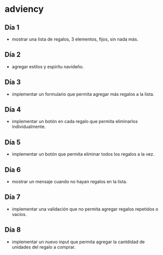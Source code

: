 # adviency

## Día 1

- mostrar una lista de regalos, 3 elementos, fijos, sin nada más.

## Día 2

- agregar estilos y espirítu navideño.

## Día 3

- implementar un formulario que permita agregar más regalos a la lista.

## Día 4

- implementar un botón en cada regalo que permita eliminarlos individualmente.

## Día 5

- implementar un botón que permita eliminar todos los regalos a la vez.

## Día 6

- mostrar un mensaje cuando no hayan regalos en la lista.

## Día 7

- implementar una validación que no permita agregar regalos repetidos o vacíos.

## Día 8

- implementar un nuevo input que permita agregar la cantdidad de unidades del regalo a comprar.

